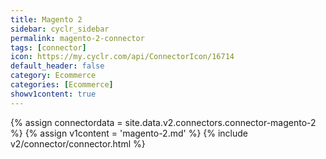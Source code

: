```yaml
---
title: Magento 2
sidebar: cyclr_sidebar
permalink: magento-2-connector
tags: [connector]
icon: https://my.cyclr.com/api/ConnectorIcon/16714
default_header: false
category: Ecommerce
categories: [Ecommerce]
showv1content: true
---
```

{% assign connectordata = site.data.v2.connectors.connector-magento-2 %}
{% assign v1content = 'magento-2.md' %}
{% include v2/connector/connector.html %}	